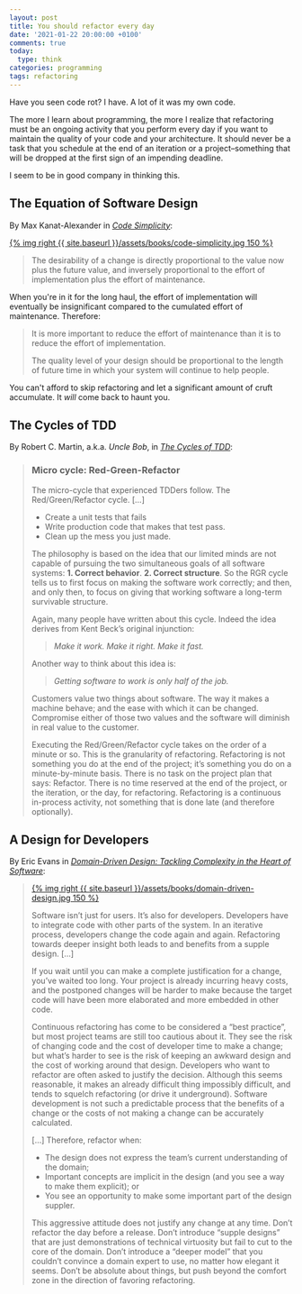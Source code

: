 ```yaml
---
layout: post
title: You should refactor every day
date: '2021-01-22 20:00:00 +0100'
comments: true
today:
  type: think
categories: programming
tags: refactoring
---
```


Have you seen code rot? I have. A lot of it was my own code.

The more I learn about programming, the more I realize that refactoring must be
an ongoing activity that you perform every day if you want to maintain the
quality of your code and your architecture. It should never be a task that you
schedule at the end of an iteration or a project–something that will be dropped
at the first sign of an impending deadline.

I seem to be in good company in thinking this.

## The Equation of Software Design

By Max Kanat-Alexander in [*Code Simplicity*][code-simplicity]:

[{% img right {{ site.baseurl }}/assets/books/code-simplicity.jpg 150 %}][code-simplicity]

> The desirability of a change is directly proportional to the value now plus
> the future value, and inversely proportional to the effort of implementation
> plus the effort of maintenance.

When you're in it for the long haul, the effort of implementation will
eventually be insignificant compared to the cumulated effort of maintenance.
Therefore:

> It is more important to reduce the effort of maintenance than it is to reduce
> the effort of implementation.
>
> The quality level of your design should be proportional to the length of
> future time in which your system will continue to help people.

You can't afford to skip refactoring and let a significant amount of cruft
accumulate. It *will* come back to haunt you.

## The Cycles of TDD

By Robert C. Martin, a.k.a. *Uncle Bob*, in [*The Cycles of
TDD*][the-cycles-of-tdd]:

> ### Micro cycle: Red-Green-Refactor
>
> The micro-cycle that experienced TDDers follow. The Red/Green/Refactor
> cycle. [...]
>
> * Create a unit tests that fails
> * Write production code that makes that test pass.
> * Clean up the mess you just made.
>
> The philosophy is based on the idea that our limited minds are not capable of
> pursuing the two simultaneous goals of all software systems: **1. Correct
> behavior**. **2. Correct structure**. So the RGR cycle tells us to first focus
> on making the software work correctly; and then, and only then, to focus on
> giving that working software a long-term survivable structure.
>
> Again, many people have written about this cycle. Indeed the idea derives from
> Kent Beck’s original injunction:
>
> > *Make it work. Make it right. Make it fast.*
>
> Another way to think about this idea is:
>
> > *Getting software to work is only half of the job.*
>
> Customers value two things about software. The way it makes a machine behave;
> and the ease with which it can be changed. Compromise either of those two
> values and the software will diminish in real value to the customer.
>
> Executing the Red/Green/Refactor cycle takes on the order of a minute or so.
> This is the granularity of refactoring. Refactoring is not something you do at
> the end of the project; it’s something you do on a minute-by-minute basis.
> There is no task on the project plan that says: Refactor. There is no time
> reserved at the end of the project, or the iteration, or the day, for
> refactoring. Refactoring is a continuous in-process activity, not something
> that is done late (and therefore optionally).

## A Design for Developers

By Eric Evans in [*Domain-Driven Design: Tackling Complexity in the Heart of
Software*][domain-driven-design]:

> [{% img right {{ site.baseurl }}/assets/books/domain-driven-design.jpg 150 %}][domain-driven-design]
>
> Software isn’t just for users. It’s also for developers. Developers have to
> integrate code with other parts of the system. In an iterative process,
> developers change the code again and again. Refactoring towards deeper insight
> both leads to and benefits from a supple design. […]
>
> If you wait until you can make a complete justification for a change, you’ve
> waited too long. Your project is already incurring heavy costs, and the
> postponed changes will be harder to make because the target code will have
> been more elaborated and more embedded in other code.
>
> Continuous refactoring has come to be considered a “best practice”, but most
> project teams are still too cautious about it. They see the risk of changing
> code and the cost of developer time to make a change; but what’s harder to see
> is the risk of keeping an awkward design and the cost of working around that
> design. Developers who want to refactor are often asked to justify the
> decision. Although this seems reasonable, it makes an already difficult thing
> impossibly difficult, and tends to squelch refactoring (or drive it
> underground). Software development is not such a predictable process that the
> benefits of a change or the costs of not making a change can be accurately
> calculated.
>
> […] Therefore, refactor when:
>
> * The design does not express the team’s current understanding of the domain;
> * Important concepts are implicit in the design (and you see a way to make
>   them explicit); or
> * You see an opportunity to make some important part of the design suppler.
>
> This aggressive attitude does not justify any change at any time. Don’t
> refactor the day before a release. Don’t introduce “supple designs” that are
> just demonstrations of technical virtuosity but fail to cut to the core of the
> domain. Don’t introduce a “deeper model” that you couldn’t convince a domain
> expert to use, no matter how elegant it seems. Don’t be absolute about things,
> but push beyond the comfort zone in the direction of favoring refactoring.

[code-simplicity]: https://www.oreilly.com/library/view/code-simplicity/9781449314750/
[domain-driven-design]: https://www.oreilly.com/library/view/domain-driven-design-tackling/0321125215/
[the-cycles-of-tdd]: https://blog.cleancoder.com/uncle-bob/2014/12/17/TheCyclesOfTDD.html
